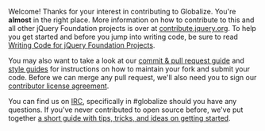 Welcome! Thanks for your interest in contributing to Globalize. You're **almost** in the right place. More information on how to contribute to this and all other jQuery Foundation projects is over at [contribute.jquery.org](http://contribute.jquery.org). To help you get started and before you jump into writing code, be sure to read [Writing Code for jQuery Foundation Projects](http://contribute.jquery.org/code/).

You may also want to take a look at our [commit & pull request guide](http://contribute.jquery.org/commits-and-pull-requests/) and [style guides](http://contribute.jquery.org/style-guide/) for instructions on how to maintain your fork and submit your code. Before we can merge any pull request, we'll also need you to sign our [contributor license agreement](http://contribute.jquery.org/cla).

You can find us on [IRC](http://irc.jquery.org), specifically in #globalize should you have any questions. If you've never contributed to open source before, we've put together [a short guide with tips, tricks, and ideas on getting started](http://contribute.jquery.org/open-source/).
